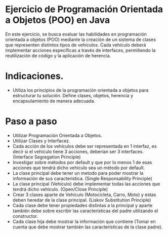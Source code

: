 # Ejercicio de Programación Orientada a Objetos (POO) en Java
En este ejercicio, se busca evaluar las habilidades en programación orientada a objetos (POO) mediante la creación de un sistema de clases que representen distintos tipos de vehículos. Cada vehículo deberá implementar acciones específicas a través de interfaces, permitiendo la reutilización de código y la aplicación de herencia.


# Indicaciones.

- Utiliza los principios de la programación orientada a objetos para estructurar tu solución. Define clases, objetos, herencia y encapsulamiento de manera adecuada.

# Paso a paso

- Utilizar Programación Orientada a Objetos.
- Utilizar Clases y Interfacez.
- Cada acción de los vehículos debe ser representada en 1 interfaz, es decir si el vehículo tiene 3 acciones, deberían ser 3 interfaces. (Interface Segregation Principle)
- Investigar sobre métodos por default y que por lo menos 1 de esas acciones que tendrá dicho vehículo sea un método por default.
- La clase principal debe tener un metodo para poder mostrar la información de sus caracteristica. (Single Responsability Principle)
- La clase principal (Vehículo) debe implementar todas las acciones que tendrá dicho vehículo. (Open/Close Principle)
- Crear 3 clases aparte de Vehículo (Motocicleta, Carro, Moto) y estas deben heredar de la clase principal. (Liskov Substitution Principle)
- Cada clase debe tener propiedades distintas a la principal y aparte también debe sobre escribir las características del padre utilizando el constructor.
- Cada clase hija debe mostrar la información que contiene (Tomar en cuenta que debe mostrar también las características de la clase padre).
